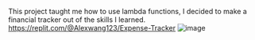 This project taught me how to use lambda functions, I decided to make a financial tracker out of the skills I learned.
https://replit.com/@Alexwang123/Expense-Tracker
![image](https://github.com/user-attachments/assets/6b42cfaa-9ba6-4677-bc6e-6ddacbd3a21d)
